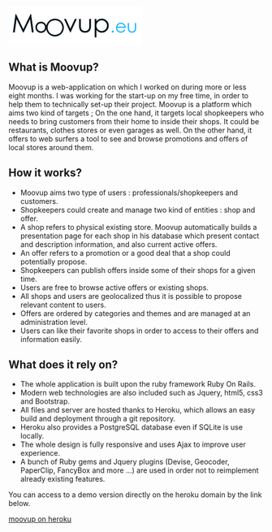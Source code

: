 ![Moovup](app/assets/images/logo.png)

## What is Moovup?
Moovup is a web-application on which I worked on during more or less eight months. I was
working for the start-up on my free time, in order to help them to technically set-up their project.
Moovup is a platform which aims two kind of targets ; On the one hand, it targets local shopkeepers
who needs to bring customers from their home to inside their shops. It could be restaurants, clothes
stores or even garages as well. On the other hand, it offers to web surfers a tool to see and browse
promotions and offers of local stores around them.


## How it works?
* Moovup aims two type of users : professionals/shopkeepers and customers.
* Shopkeepers could create and manage two kind of entities : shop and offer.
* A shop refers to physical existing store. Moovup automatically builds a presentation page
for each shop in his database which present contact and description information, and also
current active offers.
* An offer refers to a promotion or a good deal that a shop could potentially propose.
* Shopkeepers can publish offers inside some of their shops for a given time.
* Users are free to browse active offers or existing shops.
* All shops and users are geolocalized thus it is possible to propose relevant content to users.
* Offers are ordered by categories and themes and are managed at an administration level.
* Users can like their favorite shops in order to access to their offers and information easily.


## What does it rely on?
* The whole application is built upon the ruby framework Ruby On Rails.
* Modern web technologies are also included such as Jquery, html5, css3 and Bootstrap.
* All files and server are hosted thanks to Heroku, which allows an easy build and deployment
through a git repository.
* Heroku also provides a PostgreSQL database even if SQLite is use locally.
* The whole design is fully responsive and uses Ajax to improve user experience.
* A bunch of Ruby gems and Jquery plugins (Devise, Geocoder, PaperClip, FancyBox and
more ...) are used in order not to reimplement already existing features.


You can access to a demo version directly on the heroku domain by the link below.

[moovup on heroku](http://moovup.herokuapp.com)
